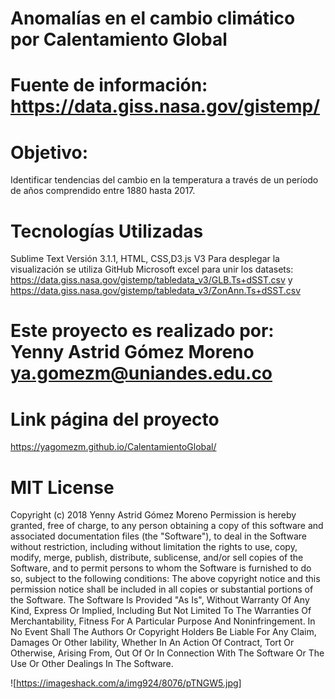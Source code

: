 # Anomalías en el cambio climático por Calentamiento Global
# Fuente de información: https://data.giss.nasa.gov/gistemp/ 
# Objetivo:
Identificar tendencias del cambio en la temperatura a través de un período de años comprendido entre 1880 hasta 2017.

# Tecnologías Utilizadas 
Sublime Text Versión 3.1.1, HTML, CSS,D3.js V3
Para desplegar la visualización se utiliza GitHub
Microsoft excel para unir los datasets: https://data.giss.nasa.gov/gistemp/tabledata_v3/GLB.Ts+dSST.csv y https://data.giss.nasa.gov/gistemp/tabledata_v3/ZonAnn.Ts+dSST.csv 
# Este proyecto es realizado por: Yenny Astrid Gómez Moreno ya.gomezm@uniandes.edu.co
# Link página del proyecto
https://yagomezm.github.io/CalentamientoGlobal/

# MIT License
Copyright (c) 2018 Yenny Astrid Gómez Moreno
Permission is hereby granted, free of charge, to any person obtaining a copy of this software and associated documentation files (the "Software"), to deal in the Software without restriction, including without limitation the rights to use, copy, modify, merge, publish, distribute, sublicense, and/or sell copies of the Software, and to permit persons to whom the Software is furnished to do so, subject to the following conditions:
The above copyright notice and this permission notice shall be included in all copies or substantial portions of the Software.
The Software Is Provided "As Is", Without Warranty Of Any Kind, Express Or Implied, Including But Not Limited To The Warranties Of Merchantability, Fitness For A Particular Purpose And Noninfringement. In No Event Shall The Authors Or Copyright Holders Be Liable For Any Claim, Damages Or Other Iability, Whether In An Action Of Contract, Tort Or Otherwise, Arising From, Out Of Or In Connection With The Software Or The Use Or Other Dealings In The Software.

![https://imageshack.com/a/img924/8076/pTNGW5.jpg]


 
